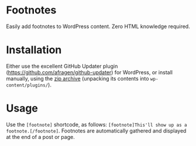 # Footnotes

Easily add footnotes to WordPress content. Zero HTML knowledge required.

# Installation

Either use the excellent GitHub Updater plugin (https://github.com/afragen/github-updater) for WordPress, or install manually, using the [zip archive](https://github.com/janboddez/go-footnotes/archive/master.zip) (unpacking its contents into `wp-content/plugins/`).

# Usage

Use the `[footnote]` shortcode, as follows: `[footnote]This'll show up as a footnote.[/footnote]`. Footnotes are automatically gathered and displayed at the end of a post or page.

